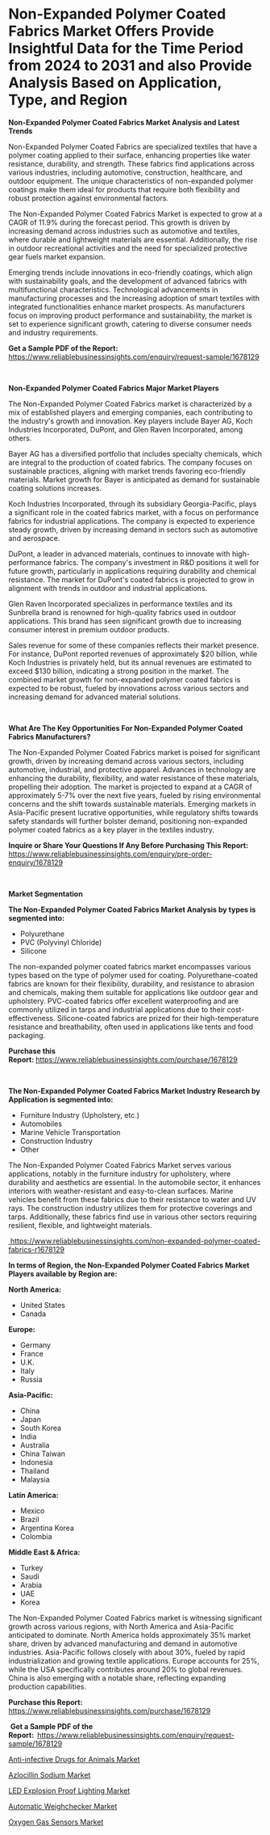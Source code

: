<p><h1>Non-Expanded Polymer Coated Fabrics Market Offers Provide Insightful Data for the Time Period from 2024 to 2031 and also Provide Analysis Based on Application, Type, and Region</h1></p><p><strong>Non-Expanded Polymer Coated Fabrics Market Analysis and Latest Trends</strong></p>
<p><p>Non-Expanded Polymer Coated Fabrics are specialized textiles that have a polymer coating applied to their surface, enhancing properties like water resistance, durability, and strength. These fabrics find applications across various industries, including automotive, construction, healthcare, and outdoor equipment. The unique characteristics of non-expanded polymer coatings make them ideal for products that require both flexibility and robust protection against environmental factors.</p><p>The Non-Expanded Polymer Coated Fabrics Market is expected to grow at a CAGR of 11.9% during the forecast period. This growth is driven by increasing demand across industries such as automotive and textiles, where durable and lightweight materials are essential. Additionally, the rise in outdoor recreational activities and the need for specialized protective gear fuels market expansion. </p><p>Emerging trends include innovations in eco-friendly coatings, which align with sustainability goals, and the development of advanced fabrics with multifunctional characteristics. Technological advancements in manufacturing processes and the increasing adoption of smart textiles with integrated functionalities enhance market prospects. As manufacturers focus on improving product performance and sustainability, the market is set to experience significant growth, catering to diverse consumer needs and industry requirements.</p></p>
<p><strong>Get a Sample PDF of the Report:&nbsp;</strong> <a href="https://www.reliablebusinessinsights.com/enquiry/request-sample/1678129?utm_campaign=57&utm_medium=2&utm_source=Github&utm_content=ia&utm_term=14102024&utm_id=non-expanded-polymer-coated-fabrics">https://www.reliablebusinessinsights.com/enquiry/request-sample/1678129</a></p>
<p>&nbsp;</p>
<p><strong>Non-Expanded Polymer Coated Fabrics Major Market Players</strong></p>
<p><p>The Non-Expanded Polymer Coated Fabrics market is characterized by a mix of established players and emerging companies, each contributing to the industry's growth and innovation. Key players include Bayer AG, Koch Industries Incorporated, DuPont, and Glen Raven Incorporated, among others.</p><p>Bayer AG has a diversified portfolio that includes specialty chemicals, which are integral to the production of coated fabrics. The company focuses on sustainable practices, aligning with market trends favoring eco-friendly materials. Market growth for Bayer is anticipated as demand for sustainable coating solutions increases.</p><p>Koch Industries Incorporated, through its subsidiary Georgia-Pacific, plays a significant role in the coated fabrics market, with a focus on performance fabrics for industrial applications. The company is expected to experience steady growth, driven by increasing demand in sectors such as automotive and aerospace.</p><p>DuPont, a leader in advanced materials, continues to innovate with high-performance fabrics. The company's investment in R&D positions it well for future growth, particularly in applications requiring durability and chemical resistance. The market for DuPont's coated fabrics is projected to grow in alignment with trends in outdoor and industrial applications.</p><p>Glen Raven Incorporated specializes in performance textiles and its Sunbrella brand is renowned for high-quality fabrics used in outdoor applications. This brand has seen significant growth due to increasing consumer interest in premium outdoor products.</p><p>Sales revenue for some of these companies reflects their market presence. For instance, DuPont reported revenues of approximately $20 billion, while Koch Industries is privately held, but its annual revenues are estimated to exceed $130 billion, indicating a strong position in the market. The combined market growth for non-expanded polymer coated fabrics is expected to be robust, fueled by innovations across various sectors and increasing demand for advanced material solutions.</p></p>
<p>&nbsp;</p>
<p><strong>What Are The Key Opportunities For Non-Expanded Polymer Coated Fabrics Manufacturers?</strong></p>
<p><p>The Non-Expanded Polymer Coated Fabrics market is poised for significant growth, driven by increasing demand across various sectors, including automotive, industrial, and protective apparel. Advances in technology are enhancing the durability, flexibility, and water resistance of these materials, propelling their adoption. The market is projected to expand at a CAGR of approximately 5-7% over the next five years, fueled by rising environmental concerns and the shift towards sustainable materials. Emerging markets in Asia-Pacific present lucrative opportunities, while regulatory shifts towards safety standards will further bolster demand, positioning non-expanded polymer coated fabrics as a key player in the textiles industry.</p></p>
<p><strong>Inquire or Share Your Questions If Any Before Purchasing This Report:</strong> <a href="https://www.reliablebusinessinsights.com/enquiry/pre-order-enquiry/1678129?utm_campaign=57&utm_medium=2&utm_source=Github&utm_content=ia&utm_term=14102024&utm_id=non-expanded-polymer-coated-fabrics">https://www.reliablebusinessinsights.com/enquiry/pre-order-enquiry/1678129</a></p>
<p>&nbsp;</p>
<p><strong>Market Segmentation</strong></p>
<p><strong>The Non-Expanded Polymer Coated Fabrics Market Analysis by types is segmented into:</strong></p>
<p><ul><li>Polyurethane</li><li>PVC (Polyvinyl Chloride)</li><li>Silicone</li></ul></p>
<p><p>The non-expanded polymer coated fabrics market encompasses various types based on the type of polymer used for coating. Polyurethane-coated fabrics are known for their flexibility, durability, and resistance to abrasion and chemicals, making them suitable for applications like outdoor gear and upholstery. PVC-coated fabrics offer excellent waterproofing and are commonly utilized in tarps and industrial applications due to their cost-effectiveness. Silicone-coated fabrics are prized for their high-temperature resistance and breathability, often used in applications like tents and food packaging.</p></p>
<p><strong>Purchase this Report:&nbsp;</strong><a href="https://www.reliablebusinessinsights.com/purchase/1678129?utm_campaign=57&utm_medium=2&utm_source=Github&utm_content=ia&utm_term=14102024&utm_id=non-expanded-polymer-coated-fabrics">https://www.reliablebusinessinsights.com/purchase/1678129</a></p>
<p>&nbsp;</p>
<p><strong>The Non-Expanded Polymer Coated Fabrics Market Industry Research by Application is segmented into:</strong></p>
<p><ul><li>Furniture Industry (Upholstery, etc.)</li><li>Automobiles</li><li>Marine Vehicle Transportation</li><li>Construction Industry</li><li>Other</li></ul></p>
<p><p>The Non-Expanded Polymer Coated Fabrics Market serves various applications, notably in the furniture industry for upholstery, where durability and aesthetics are essential. In the automobile sector, it enhances interiors with weather-resistant and easy-to-clean surfaces. Marine vehicles benefit from these fabrics due to their resistance to water and UV rays. The construction industry utilizes them for protective coverings and tarps. Additionally, these fabrics find use in various other sectors requiring resilient, flexible, and lightweight materials.</p></p>
<p><a href="https://www.reliablebusinessinsights.com/non-expanded-polymer-coated-fabrics-r1678129?utm_campaign=57&utm_medium=2&utm_source=Github&utm_content=ia&utm_term=14102024&utm_id=non-expanded-polymer-coated-fabrics">&nbsp;https://www.reliablebusinessinsights.com/non-expanded-polymer-coated-fabrics-r1678129</a></p>
<p><strong>In terms of Region, the Non-Expanded Polymer Coated Fabrics Market Players available by Region are:</strong></p>
<p>
    <p> <strong> North America: </strong>
        <ul>
            <li>United States</li>
            <li>Canada</li>
        </ul>
        </p> 
    <p> <strong> Europe: </strong>
        <ul>
            <li>Germany</li>
            <li>France</li>
            <li>U.K.</li>
            <li>Italy</li>
            <li>Russia</li>
        </ul>
        </p> 
    <p> <strong> Asia-Pacific: </strong>
        <ul>
            <li>China</li>
            <li>Japan</li>
            <li>South Korea</li>
            <li>India</li>
            <li>Australia</li>
            <li>China Taiwan</li>
            <li>Indonesia</li>
            <li>Thailand</li>
            <li>Malaysia</li>
        </ul>
        </p> 
    <p> <strong> Latin America: </strong>
        <ul>
            <li>Mexico</li>
            <li>Brazil</li>
            <li>Argentina Korea</li>
            <li>Colombia</li>
        </ul>
        </p> 
    <p> <strong> Middle East & Africa: </strong>
        <ul>
            <li>Turkey</li>
            <li>Saudi</li>
            <li>Arabia</li>
            <li>UAE</li>
            <li>Korea</li>
        </ul>
    </p>
    </p>
<p><p>The Non-Expanded Polymer Coated Fabrics market is witnessing significant growth across various regions, with North America and Asia-Pacific anticipated to dominate. North America holds approximately 35% market share, driven by advanced manufacturing and demand in automotive industries. Asia-Pacific follows closely with about 30%, fueled by rapid industrialization and growing textile applications. Europe accounts for 25%, while the USA specifically contributes around 20% to global revenues. China is also emerging with a notable share, reflecting expanding production capabilities.</p></p>
<p><strong>Purchase this Report: </strong><a href="https://www.reliablebusinessinsights.com/purchase/1678129?utm_campaign=57&utm_medium=2&utm_source=Github&utm_content=ia&utm_term=14102024&utm_id=non-expanded-polymer-coated-fabrics">https://www.reliablebusinessinsights.com/purchase/1678129</a></p>
<p>&nbsp;<strong>Get a Sample PDF of the Report:&nbsp;&nbsp;</strong><a href="https://www.reliablebusinessinsights.com/enquiry/request-sample/1678129?utm_campaign=57&utm_medium=2&utm_source=Github&utm_content=ia&utm_term=14102024&utm_id=non-expanded-polymer-coated-fabrics">https://www.reliablebusinessinsights.com/enquiry/request-sample/1678129</a></p>
<p><strong></strong></p>
<p><p><a href="https://github.com/haydee0czminge/Market-Research-Report-List-1/blob/main/anti-infective-drugs-for-animals-market.md?utm_campaign=57&utm_medium=2&utm_source=Github&utm_content=ia&utm_term=14102024&utm_id=non-expanded-polymer-coated-fabrics">Anti-infective Drugs for Animals Market</a></p><p><a href="https://github.com/malandranz3ggo/Market-Research-Report-List-1/blob/main/azlocillin-sodium-market.md?utm_campaign=57&utm_medium=2&utm_source=Github&utm_content=ia&utm_term=14102024&utm_id=non-expanded-polymer-coated-fabrics">Azlocillin Sodium Market</a></p><p><a href="https://www.linkedin.com/pulse/led-explosion-proof-lighting-market-consolidation-impact-fct2c?trk=public_post_embed_feed-article-content&utm_campaign=57&utm_medium=2&utm_source=Github&utm_content=ia&utm_term=14102024&utm_id=non-expanded-polymer-coated-fabrics">LED Explosion Proof Lighting Market</a></p><p><a href="https://www.linkedin.com/pulse/strategic-market-insights-navigating-global-automatic-w01ec?trk=public_post_embed_feed-article-content&utm_campaign=57&utm_medium=2&utm_source=Github&utm_content=ia&utm_term=14102024&utm_id=non-expanded-polymer-coated-fabrics">Automatic Weighchecker Market</a></p><p><a href="https://www.linkedin.com/pulse/oxygen-gas-sensors-market-global-regional-analysis-bwfkc?trk=public_post_embed_feed-article-content&utm_campaign=57&utm_medium=2&utm_source=Github&utm_content=ia&utm_term=14102024&utm_id=non-expanded-polymer-coated-fabrics">Oxygen Gas Sensors Market</a></p></p>